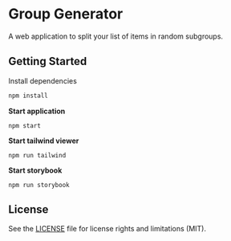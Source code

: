 # Group Generator

A web application to split your list of items in random subgroups.

## Getting Started

Install dependencies

```bash
npm install
```

**Start application**

```
npm start
```

**Start tailwind viewer**

```
npm run tailwind
```

**Start storybook**

```
npm run storybook
```

## License

See the [LICENSE](LICENSE.md) file for license rights and limitations (MIT).